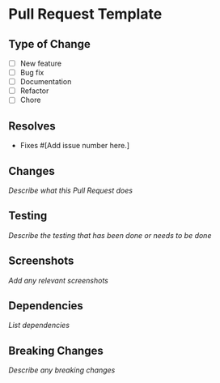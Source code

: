 # Pull Request Template

## Type of Change
<!-- What type of change does your code introduce? -->
- [ ] New feature
- [ ] Bug fix
- [ ] Documentation
- [ ] Refactor
- [ ] Chore

## Resolves

- Fixes #[Add issue number here.]

## Changes
<!-- Describe your changes in detail, if applicable. -->
_Describe what this Pull Request does_

## Testing
<!-- Describe how the changes can be tested -->
_Describe the testing that has been done or needs to be done_

## Screenshots
<!-- If applicable, add screenshots to help explain your changes -->
_Add any relevant screenshots_

## Dependencies
<!-- List any dependencies that are required for this change -->
_List dependencies_

## Breaking Changes
<!-- Does this PR contain any breaking changes? -->
_Describe any breaking changes_
